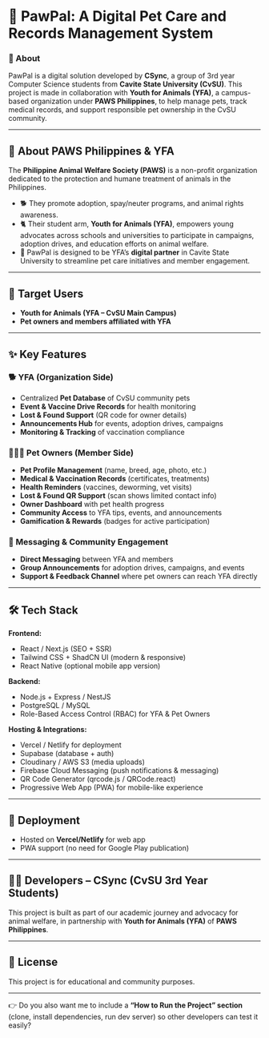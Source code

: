 # 🐾 PawPal: A Digital Pet Care and Records Management System

### 📌 About

PawPal is a digital solution developed by **CSync**, a group of 3rd year Computer Science students from **Cavite State University (CvSU)**.
This project is made in collaboration with **Youth for Animals (YFA)**, a campus-based organization under **PAWS Philippines**, to help manage pets, track medical records, and support responsible pet ownership in the CvSU community.

---

## 🐶 About PAWS Philippines & YFA

The **Philippine Animal Welfare Society (PAWS)** is a non-profit organization dedicated to the protection and humane treatment of animals in the Philippines.

* 🐕 They promote adoption, spay/neuter programs, and animal rights awareness.
* 🐈 Their student arm, **Youth for Animals (YFA)**, empowers young advocates across schools and universities to participate in campaigns, adoption drives, and education efforts on animal welfare.
* 🐾 PawPal is designed to be YFA’s **digital partner** in Cavite State University to streamline pet care initiatives and member engagement.

---

## 🎯 Target Users

* **Youth for Animals (YFA – CvSU Main Campus)**
* **Pet owners and members affiliated with YFA**

---

## ✨ Key Features

### 🐕 YFA (Organization Side)

* Centralized **Pet Database** of CvSU community pets
* **Event & Vaccine Drive Records** for health monitoring
* **Lost & Found Support** (QR code for owner details)
* **Announcements Hub** for events, adoption drives, campaigns
* **Monitoring & Tracking** of vaccination compliance

### 👩‍👩‍👦 Pet Owners (Member Side)

* **Pet Profile Management** (name, breed, age, photo, etc.)
* **Medical & Vaccination Records** (certificates, treatments)
* **Health Reminders** (vaccines, deworming, vet visits)
* **Lost & Found QR Support** (scan shows limited contact info)
* **Owner Dashboard** with pet health progress
* **Community Access** to YFA tips, events, and announcements
* **Gamification & Rewards** (badges for active participation)

### 💬 Messaging & Community Engagement

* **Direct Messaging** between YFA and members
* **Group Announcements** for adoption drives, campaigns, and events
* **Support & Feedback Channel** where pet owners can reach YFA directly

---

## 🛠 Tech Stack

**Frontend:**

* React / Next.js (SEO + SSR)
* Tailwind CSS + ShadCN UI (modern & responsive)
* React Native (optional mobile app version)

**Backend:**

* Node.js + Express / NestJS
* PostgreSQL / MySQL
* Role-Based Access Control (RBAC) for YFA & Pet Owners

**Hosting & Integrations:**

* Vercel / Netlify for deployment
* Supabase (database + auth)
* Cloudinary / AWS S3 (media uploads)
* Firebase Cloud Messaging (push notifications & messaging)
* QR Code Generator (qrcode.js / QRCode.react)
* Progressive Web App (PWA) for mobile-like experience

---

## 🚀 Deployment

* Hosted on **Vercel/Netlify** for web app
* PWA support (no need for Google Play publication)

---

## 👨‍💻 Developers – CSync (CvSU 3rd Year Students)

This project is built as part of our academic journey and advocacy for animal welfare, in partnership with **Youth for Animals (YFA)** of **PAWS Philippines**.

---

## 📜 License

This project is for educational and community purposes.

---

👉 Do you also want me to include a **“How to Run the Project” section** (clone, install dependencies, run dev server) so other developers can test it easily?
